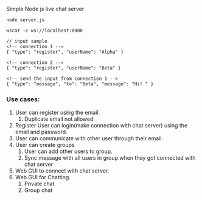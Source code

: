 
Simple Node js live chat server

`node server.js`

```
wscat -c ws://localhost:8080

// input sample
<!-- connection 1 -->
{ "type": "register", "userName": "Alpha" }

<!-- connection 2 -->
{ "type": "register", "userName": "Beta" }

<!-- send the input from connection 1 -->
{ "type": "message", "to": "Beta", "message": "Hi! " }
```


### Use cases:
1. User can register using the email.
    1. Duplicate email not allowed
2.  Register User can login(make connection with chat server) using the email and password.
3. User can communicate with other user through their email.
4. User can create groups 
    1. User can add other users to group.
    2. Sync message with all users in group when they got connected with chat server
5. Web GUI to connect with chat server.
6. Web GUI for Chatting.
    1. Private chat
    2. Group chat  

